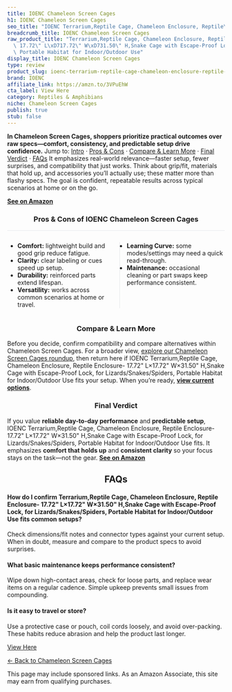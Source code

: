 ```yaml
---
title: IOENC Chameleon Screen Cages
h1: IOENC Chameleon Screen Cages
seo_title: "IOENC Terrarium,Reptile Cage, Chameleon Enclosure, Reptile\u2026"
breadcrumb_title: IOENC Chameleon Screen Cages
raw_product_title: "Terrarium,Reptile Cage, Chameleon Enclosure, Reptile Enclosure-\
  \ 17.72\" L\xD717.72\" W\xD731.50\" H,Snake Cage with Escape-Proof Lock, for Lizards/Snakes/Spiders,\
  \ Portable Habitat for Indoor/Outdoor Use"
display_title: IOENC Chameleon Screen Cages
type: review
product_slug: ioenc-terrarium-reptile-cage-chameleon-enclosure-reptile-enclosure-17-7-8c115f67
brand: IOENC
affiliate_link: https://amzn.to/3VPuEhW
cta_label: View Here
category: Reptiles & Amphibians
niche: Chameleon Screen Cages
publish: true
stub: false
---
```


<div id="intro" class="full-width"><p><strong>In Chameleon Screen Cages, shoppers prioritize practical outcomes over raw specs&mdash;comfort, consistency, and predictable setup drive confidence.</strong> Jump to: <a href="#intro">Intro</a> · <a href="#pros-cons">Pros &amp; Cons</a> · <a href="#compare-more">Compare &amp; Learn More</a> · <a href="#verdict">Final Verdict</a> · <a href="#faqs">FAQs</a> It emphasizes real-world relevance&mdash;faster setup, fewer surprises, and compatibility that just works. Think about grip/fit, materials that hold up, and accessories you’ll actually use; these matter more than flashy specs. The goal is confident, repeatable results across typical scenarios at home or on the go.</p><p><a href="https://amzn.to/3VPuEhW" rel="nofollow sponsored noopener" target="_blank"><strong>See on Amazon</strong></a></p></div>
<h3 id="pros-cons" style="text-align:center;">Pros &amp; Cons of IOENC Chameleon Screen Cages</h3>
<div class="pc-grid" style="display:grid;grid-template-columns:1fr 1fr;gap:16px;border-top:1px solid #e5e7eb;padding-top:12px;">
  <ul>
    <li><strong>Comfort:</strong> lightweight build and good grip reduce fatigue.</li>
    <li><strong>Clarity:</strong> clear labeling or cues speed up setup.</li>
    <li><strong>Durability:</strong> reinforced parts extend lifespan.</li>
    <li><strong>Versatility:</strong> works across common scenarios at home or travel.</li>
  </ul>
  <ul style="border-left:1px solid #e5e7eb;padding-left:16px;">
    <li><strong>Learning Curve:</strong> some modes/settings may need a quick read-through.</li>
    <li><strong>Maintenance:</strong> occasional cleaning or part swaps keep performance consistent.</li>
  </ul>
</div>


<h3 id="compare-more" style="text-align:center;">Compare &amp; Learn More</h3>
<p>Before you decide, confirm compatibility and compare alternatives within Chameleon Screen Cages. For a broader view, <a href="#">explore our Chameleon Screen Cages roundup</a>, then return here if IOENC Terrarium,Reptile Cage, Chameleon Enclosure, Reptile Enclosure- 17.72" L×17.72" W×31.50" H,Snake Cage with Escape-Proof Lock, for Lizards/Snakes/Spiders, Portable Habitat for Indoor/Outdoor Use fits your setup. When you’re ready, <a href="https://amzn.to/3VPuEhW" rel="nofollow sponsored noopener" target="_blank"><strong>view current options</strong></a>.</p>

<h3 id="verdict" style="text-align:center;">Final Verdict</h3>
<p>If you value <strong>reliable day-to-day performance</strong> and <strong>predictable setup</strong>, IOENC Terrarium,Reptile Cage, Chameleon Enclosure, Reptile Enclosure- 17.72" L×17.72" W×31.50" H,Snake Cage with Escape-Proof Lock, for Lizards/Snakes/Spiders, Portable Habitat for Indoor/Outdoor Use fits. It emphasizes <strong>comfort that holds up</strong> and <strong>consistent clarity</strong> so your focus stays on the task&mdash;not the gear. <a href="https://amzn.to/3VPuEhW" rel="nofollow sponsored noopener" target="_blank"><strong>See on Amazon</strong></a></p>

<h2 id="faqs" style="text-align:center;">FAQs</h2>
<h4><strong>How do I confirm Terrarium,Reptile Cage, Chameleon Enclosure, Reptile Enclosure- 17.72" L×17.72" W×31.50" H,Snake Cage with Escape-Proof Lock, for Lizards/Snakes/Spiders, Portable Habitat for Indoor/Outdoor Use fits common setups?</strong></h4>
<p>Check dimensions/fit notes and connector types against your current setup. When in doubt, measure and compare to the product specs to avoid surprises.</p>
<h4><strong>What basic maintenance keeps performance consistent?</strong></h4>
<p>Wipe down high-contact areas, check for loose parts, and replace wear items on a regular cadence. Simple upkeep prevents small issues from compounding.</p>
<h4><strong>Is it easy to travel or store?</strong></h4>
<p>Use a protective case or pouch, coil cords loosely, and avoid over-packing. These habits reduce abrasion and help the product last longer.</p>

<p><a class="btn" href="https://amzn.to/3VPuEhW" target="_blank" rel="nofollow sponsored noopener">View Here</a></p>
<p><a href="/roundups/reptiles-amphibians/chameleon-screen-cages/">← Back to Chameleon Screen Cages</a></p>
<aside class="disclosure">This page may include sponsored links. As an Amazon Associate, this site may earn from qualifying purchases.</aside>
